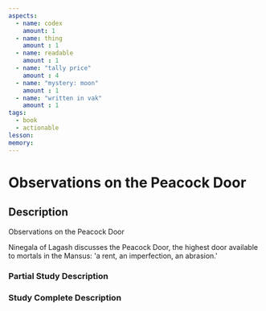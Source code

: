 ```yaml
---
aspects: 
  - name: codex
    amount: 1
  - name: thing
    amount : 1
  - name: readable
    amount : 1
  - name: "tally price"
    amount : 4
  - name: "mystery: moon"
    amount : 1
  - name: "written in vak"
    amount : 1
tags:
  - book
  - actionable
lesson: 
memory: 
---
```


# Observations on the Peacock Door

## Description
Observations on the Peacock Door

Ninegala of Lagash discusses the Peacock Door, the highest door available to mortals in the Mansus: 'a rent, an imperfection, an abrasion.'
### Partial Study Description

### Study Complete Description
